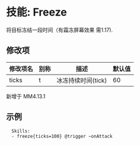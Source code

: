 技能: Freeze 
================

将目标冻结一段时间（有霜冻屏幕效果 需1.17).

修改项
----------

| 修改项名 | 别称    | 描述                                                                                                    | 默认值 |
|-----------|------------|----------------------------------------------------------------------------------------------------------------|---------------|
| ticks     | t | 冰冻持续时间(tick) | 60      |

新增于 MM4.13.1

示例
--------

      Skills:
      - freeze{ticks=100} @trigger ~onAttack